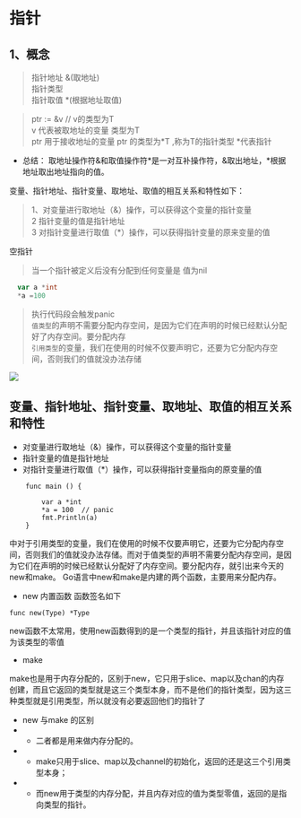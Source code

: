 # 指针

## 1、概念
> 指针地址      &(取地址)  
> 指针类型  
> 指针取值      *(根据地址取值)   

> ptr := &v  // v的类型为T  
v 代表被取地址的变量 类型为T  
ptr 用于接收地址的变量 ptr  的类型为*T ,称为T的指针类型   *代表指针   


- 总结： 取地址操作符&和取值操作符*是一对互补操作符，&取出地址，*根据地址取出地址指向的值。

变量、指针地址、指针变量、取地址、取值的相互关系和特性如下：
> 1、对变量进行取地址（&）操作，可以获得这个变量的指针变量     
> 2 指针变量的值是指针地址     
> 3 对指针变量进行取值（*）操作，可以获得指针变量的原来变量的值  

空指针
> 当一个指针被定义后没有分配到任何变量是 值为nil
```go
  var a *int 
  *a =100
```
> 执行代码段会触发panic   
`值类型`的声明不需要分配内存空间，是因为它们在声明的时候已经默认分配好了内存空间。要分配内存   
`引用类型`的变量，我们在使用的时候不仅要声明它，还要为它分配内存空间，否则我们的值就没办法存储  



![](https://www.liwenzhou.com/images/Go/pointer/ptr.png)
## 变量、指针地址、指针变量、取地址、取值的相互关系和特性
- 对变量进行取地址（&）操作，可以获得这个变量的指针变量 
- 指针变量的值是指针地址
- 对指针变量进行取值（*）操作，可以获得指针变量指向的原变量的值 

```golang 
    func main () {
        
        var a *int 
        *a = 100  // panic
        fmt.Println(a)  
    }
```
中对于引用类型的变量，我们在使用的时候不仅要声明它，还要为它分配内存空间，否则我们的值就没办法存储。而对于值类型的声明不需要分配内存空间，是因为它们在声明的时候已经默认分配好了内存空间。要分配内存，就引出来今天的new和make。 Go语言中new和make是内建的两个函数，主要用来分配内存。


- new 
内置函数 函数签名如下
```
func new(Type) *Type
```
new函数不太常用，使用new函数得到的是一个类型的指针，并且该指针对应的值为该类型的零值

- make 

make也是用于内存分配的，区别于new，它只用于slice、map以及chan的内存创建，而且它返回的类型就是这三个类型本身，而不是他们的指针类型，因为这三种类型就是引用类型，所以就没有必要返回他们的指针了

- new 与make 的区别     
- - 二者都是用来做内存分配的。      
- - make只用于slice、map以及channel的初始化，返回的还是这三个引用类型本身；       
- - 而new用于类型的内存分配，并且内存对应的值为类型零值，返回的是指向类型的指针。        
